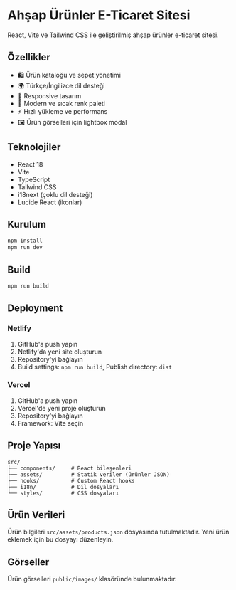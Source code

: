 # Ahşap Ürünler E-Ticaret Sitesi

React, Vite ve Tailwind CSS ile geliştirilmiş ahşap ürünler e-ticaret sitesi.

## Özellikler

- 🛍️ Ürün kataloğu ve sepet yönetimi
- 🌍 Türkçe/İngilizce dil desteği
- 📱 Responsive tasarım
- 🎨 Modern ve sıcak renk paleti
- ⚡ Hızlı yükleme ve performans
- 🖼️ Ürün görselleri için lightbox modal

## Teknolojiler

- React 18
- Vite
- TypeScript
- Tailwind CSS
- i18next (çoklu dil desteği)
- Lucide React (ikonlar)

## Kurulum

```bash
npm install
npm run dev
```

## Build

```bash
npm run build
```

## Deployment

### Netlify
1. GitHub'a push yapın
2. Netlify'da yeni site oluşturun
3. Repository'yi bağlayın
4. Build settings: `npm run build`, Publish directory: `dist`

### Vercel
1. GitHub'a push yapın
2. Vercel'de yeni proje oluşturun
3. Repository'yi bağlayın
4. Framework: Vite seçin

## Proje Yapısı

```
src/
├── components/     # React bileşenleri
├── assets/         # Statik veriler (ürünler JSON)
├── hooks/          # Custom React hooks
├── i18n/           # Dil dosyaları
└── styles/         # CSS dosyaları
```

## Ürün Verileri

Ürün bilgileri `src/assets/products.json` dosyasında tutulmaktadır. Yeni ürün eklemek için bu dosyayı düzenleyin.

## Görseller

Ürün görselleri `public/images/` klasöründe bulunmaktadır.